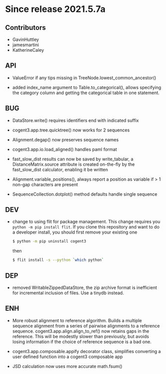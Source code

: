 # Since release 2021.5.7a

## Contributors

- GavinHuttley
- jamesmartini
- KatherineCaley

## API

- ValueError if any tips missing in TreeNode.lowest_common_ancestor()

- added index_name argument to Table.to_categorical(), allows specifying the category column and getting the categorical table in one statement.

## BUG

- DataStore.write() requires identifiers end with indicated suffix
- cogent3.app.tree.quicktree() now works for 2 sequences

- Alignment.degap() now preserves sequence names

- cogent3.app.io.load_aligned() handles paml format

- fast_slow_dist results can now be saved by write_tabular, a DistanceMatrix.source attribute is created on-the-fly by the fast_slow_dist calculator, enabling it be written

- Alignment.variable_positions(), always report a position as variable if > 1 non-gap characters are present

- SequenceCollection.dotplot() method defaults handle single sequence

## DEV

- change to using flit for package management. This change requires you `python -m pip install flit`. If you clone this repository and want to do a developer install, you should first remove your existing one

    ````bash
    $ python -m pip uninstall cogent3
    ````

    then

    ```bash
    $ flit install -s --python `which python`
    ```
## DEP

- removed WritableZippedDataStore, the zip archive format is inefficient for incremental inclusion of files. Use a tinydb instead.

## ENH

- More robust alignment to reference algorithm. Builds a multiple sequence alignment from a series of pairwise alignments to a reference sequence. cogent3.app.align.align_to_ref() now retains gaps in the reference. This will be modestly slower than previously, but avoids losing information if the choice of reference sequence is a bad one.

- cogent3.app.composable.appify decorator class, simplifies converting a user defined function into a cogent3 composable app
- JSD calculation now uses more accurate math.fsum()